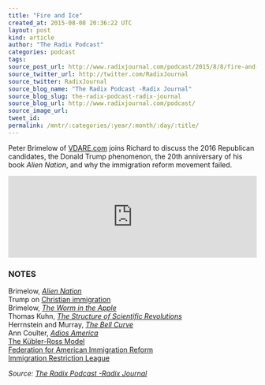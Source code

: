 ```yaml
---
title: "Fire and Ice"
created_at: 2015-08-08 20:36:22 UTC
layout: post
kind: article
author: "The Radix Podcast"
categories: podcast
tags: 
source_post_url: http://www.radixjournal.com/podcast/2015/8/8/fire-and-ice
source_twitter_url: http://twitter.com/RadixJournal
source_twitter: RadixJournal
source_blog_name: "The Radix Podcast -Radix Journal"
source_blog_slug: the-radix-podcast-radix-journal
source_blog_url: http://www.radixjournal.com/podcast/
source_image_url: 
tweet_id:
permalink: /mntr/:categories/:year/:month/:day/:title/
---
```

<p>Peter Brimelow of <a href="http://www.vdare.com">VDARE.com</a> joins Richard to discuss the 2016 Republican candidates, the Donald Trump phenomenon, the 20th anniversary of his book <em>Alien Nation</em>, and why the immigration reform movement failed.    </p><iframe scrolling="no" src="https://w.soundcloud.com/player/?url=https%3A//api.soundcloud.com/tracks/218378704&amp;color=ff5500&amp;auto_play=false&amp;hide_related=false&amp;show_comments=true&amp;show_user=true&amp;show_reposts=false" width="100%" frameborder="no" height="166"></iframe><h3 id="notes">NOTES</h3>

<p>Brimelow, <a href="http://www.amazon.com/exec/obidos/ASIN/067943058X/washisummipub-20"><em>Alien Nation</em></a> <br>
Trump on <a href="https://www.youtube.com/watch?v=t2G6qVhfBOE">Christian immigration</a> <br>
Brimelow, <a href="http://www.amazon.com/exec/obidos/ASIN/0060096624/washisummipub-20"><em>The Worm in the Apple</em></a> <br>
Thomas Kuhn, <a href="http://www.amazon.com/exec/obidos/ASIN/0226458121/washisummipub-20"><em>The Structure of Scientific Revolutions</em></a> <br>
Herrnstein and Murray, <a href="http://www.amazon.com/exec/obidos/ASIN/0684824299/washisummipub-20"><em>The Bell Curve</em></a> <br>
Ann Coulter, <a href="http://www.amazon.com/exec/obidos/ASIN/1621572676/washisummipub-20"><em>Adios America</em></a> <br>
<a href="https://en.wikipedia.org/wiki/Kübler-Ross_model">The Kübler-Ross Model</a> <br>
<a href="http://www.fairus.org">Federation for American Immigration Reform</a> <br>
<a href="https://en.wikipedia.org/wiki/Immigration_Restriction_League">Immigration Restriction League</a>    </p><div class="">
    <i>Source: <a href="http://www.radixjournal.com/podcast/">The Radix Podcast -Radix Journal</a></i>
</div>
